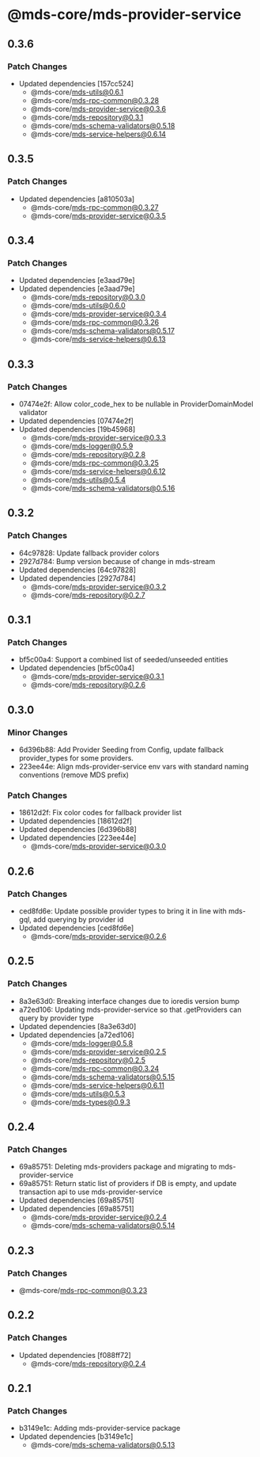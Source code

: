 # @mds-core/mds-provider-service

## 0.3.6

### Patch Changes

- Updated dependencies [157cc524]
  - @mds-core/mds-utils@0.6.1
  - @mds-core/mds-rpc-common@0.3.28
  - @mds-core/mds-provider-service@0.3.6
  - @mds-core/mds-repository@0.3.1
  - @mds-core/mds-schema-validators@0.5.18
  - @mds-core/mds-service-helpers@0.6.14

## 0.3.5

### Patch Changes

- Updated dependencies [a810503a]
  - @mds-core/mds-rpc-common@0.3.27
  - @mds-core/mds-provider-service@0.3.5

## 0.3.4

### Patch Changes

- Updated dependencies [e3aad79e]
- Updated dependencies [e3aad79e]
  - @mds-core/mds-repository@0.3.0
  - @mds-core/mds-utils@0.6.0
  - @mds-core/mds-provider-service@0.3.4
  - @mds-core/mds-rpc-common@0.3.26
  - @mds-core/mds-schema-validators@0.5.17
  - @mds-core/mds-service-helpers@0.6.13

## 0.3.3

### Patch Changes

- 07474e2f: Allow color_code_hex to be nullable in ProviderDomainModel validator
- Updated dependencies [07474e2f]
- Updated dependencies [19b45968]
  - @mds-core/mds-provider-service@0.3.3
  - @mds-core/mds-logger@0.5.9
  - @mds-core/mds-repository@0.2.8
  - @mds-core/mds-rpc-common@0.3.25
  - @mds-core/mds-service-helpers@0.6.12
  - @mds-core/mds-utils@0.5.4
  - @mds-core/mds-schema-validators@0.5.16

## 0.3.2

### Patch Changes

- 64c97828: Update fallback provider colors
- 2927d784: Bump version because of change in mds-stream
- Updated dependencies [64c97828]
- Updated dependencies [2927d784]
  - @mds-core/mds-provider-service@0.3.2
  - @mds-core/mds-repository@0.2.7

## 0.3.1

### Patch Changes

- bf5c00a4: Support a combined list of seeded/unseeded entities
- Updated dependencies [bf5c00a4]
  - @mds-core/mds-provider-service@0.3.1
  - @mds-core/mds-repository@0.2.6

## 0.3.0

### Minor Changes

- 6d396b88: Add Provider Seeding from Config, update fallback provider_types for some providers.
- 223ee44e: Align mds-provider-service env vars with standard naming conventions (remove MDS prefix)

### Patch Changes

- 18612d2f: Fix color codes for fallback provider list
- Updated dependencies [18612d2f]
- Updated dependencies [6d396b88]
- Updated dependencies [223ee44e]
  - @mds-core/mds-provider-service@0.3.0

## 0.2.6

### Patch Changes

- ced8fd6e: Update possible provider types to bring it in line with mds-gql, add querying by provider id
- Updated dependencies [ced8fd6e]
  - @mds-core/mds-provider-service@0.2.6

## 0.2.5

### Patch Changes

- 8a3e63d0: Breaking interface changes due to ioredis version bump
- a72ed106: Updating mds-provider-service so that .getProviders can query by provider type
- Updated dependencies [8a3e63d0]
- Updated dependencies [a72ed106]
  - @mds-core/mds-logger@0.5.8
  - @mds-core/mds-provider-service@0.2.5
  - @mds-core/mds-repository@0.2.5
  - @mds-core/mds-rpc-common@0.3.24
  - @mds-core/mds-schema-validators@0.5.15
  - @mds-core/mds-service-helpers@0.6.11
  - @mds-core/mds-utils@0.5.3
  - @mds-core/mds-types@0.9.3

## 0.2.4

### Patch Changes

- 69a85751: Deleting mds-providers package and migrating to mds-provider-service
- 69a85751: Return static list of providers if DB is empty, and update transaction api to use mds-provider-service
- Updated dependencies [69a85751]
- Updated dependencies [69a85751]
  - @mds-core/mds-provider-service@0.2.4
  - @mds-core/mds-schema-validators@0.5.14

## 0.2.3

### Patch Changes

- @mds-core/mds-rpc-common@0.3.23

## 0.2.2

### Patch Changes

- Updated dependencies [f088ff72]
  - @mds-core/mds-repository@0.2.4

## 0.2.1

### Patch Changes

- b3149e1c: Adding mds-provider-service package
- Updated dependencies [b3149e1c]
  - @mds-core/mds-schema-validators@0.5.13
